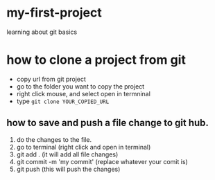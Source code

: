 # my-first-project
learning about git basics

# how to clone a project from git
- copy url from git project
- go to the folder you want to copy the project
- right click mouse, and select open in termninal
- type `git clone YOUR_COPIED_URL`

## how to save and push a file change to git hub.
1. do the changes to the file.
2. go to terminal (right click and open in terminal)
3. git add . (it will add all file changes)
4. git commit -m 'my commit' (replace whatever your comit is)
5. git push (this will push the changes)

